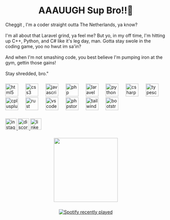 <h1 align='center'> AAAUUGH Sup Bro!!💪 </h1>
<p>Cheggit , I'm a coder straight outta The Netherlands, ya know?<br><br>I'm all about that Laravel grind, ya feel me? But yo, in my off time, I'm hitting up C++, Python, and C# like it's leg day, man. Gotta stay swole in the coding game, yoo no hwut im sa'in?<br><br>And when I'm not smashing code, you best believe I'm pumping iron at the gym, gettin those gains!<br><br>Stay shredded, bro."</p>

###

<div align="left">
  <img src="https://cdn.jsdelivr.net/gh/devicons/devicon/icons/html5/html5-original.svg" height="40" alt="html5 logo"  />
  <img width="15" />
  <img src="https://cdn.jsdelivr.net/gh/devicons/devicon/icons/css3/css3-original.svg" height="40" alt="css3 logo"  />
  <img width="15" />
  <img src="https://cdn.jsdelivr.net/gh/devicons/devicon/icons/javascript/javascript-original.svg" height="40" alt="javascript logo"  />
  <img width="15" />
  <img src="https://cdn.jsdelivr.net/gh/devicons/devicon/icons/php/php-original.svg" height="40" alt="php logo"  />
  <img width="15" />
  <img src="https://cdn.simpleicons.org/laravel/FF2D20" height="40" alt="laravel logo"  />
  <img width="15" />
  <img src="https://cdn.jsdelivr.net/gh/devicons/devicon/icons/python/python-original.svg" height="40" alt="python logo"  />
  <img width="15" />
  <img src="https://cdn.jsdelivr.net/gh/devicons/devicon/icons/csharp/csharp-original.svg" height="40" alt="csharp logo"  />
  <img width="15" />
  <img src="https://cdn.jsdelivr.net/gh/devicons/devicon/icons/typescript/typescript-original.svg" height="40" alt="typescript logo"  />
  <img width="15" />
  <img src="https://cdn.jsdelivr.net/gh/devicons/devicon/icons/cplusplus/cplusplus-original.svg" height="40" alt="cplusplus logo"  />
  <img width="15" />
  <img src="https://skillicons.dev/icons?i=rust" height="40" alt="rust logo"  />
  <img width="15" />
  <img src="https://cdn.jsdelivr.net/gh/devicons/devicon/icons/vscode/vscode-original.svg" height="40" alt="vscode logo"  />
  <img width="15" />
  <img src="https://cdn.jsdelivr.net/gh/devicons/devicon/icons/phpstorm/phpstorm-original.svg" height="40" alt="phpstorm logo"  />
  <img width="15" />
  <img src="https://cdn.jsdelivr.net/gh/devicons/devicon/icons/tailwindcss/tailwindcss-original-wordmark.svg" height="40" alt="tailwindcss logo"  />
  <img width="15" />
  <img src="https://cdn.jsdelivr.net/gh/devicons/devicon/icons/bootstrap/bootstrap-original.svg" height="40" alt="bootstrap logo"  />
  <img width="15" />
  
###

<div align="left">
  <a href="https://www.instagram.com/jamilka_vdr/" target="_blank">
    <img src="https://img.shields.io/static/v1?message=Instagram&logo=instagram&label=&color=E4405F&logoColor=white&labelColor=&style=for-the-badge" height="35" alt="instagram logo"  />
  </a>
  <a href="discordapp.com/users/327824960926121984" target="_blank">
    <img src="https://img.shields.io/static/v1?message=Discord&logo=discord&label=&color=7289DA&logoColor=white&labelColor=&style=for-the-badge" height="35" alt="discord logo"  />
  </a>
  <a href="https://www.linkedin.com/in/jamil-van-de-ree-79aa5a263/" target="_blank">
    <img src="https://img.shields.io/static/v1?message=LinkedIn&logo=linkedin&label=&color=0077B5&logoColor=white&labelColor=&style=for-the-badge" height="35" alt="linkedin logo"  />
  </a>
</div>

###


###

<div align="center">
  <img height="200" src="https://media.giphy.com/media/v1.Y2lkPTc5MGI3NjExOHN1eDlqbXNxODgzYnI5emRpYmZ5ZnpzYWJ1YmdncDFvbzRtcHJ6byZlcD12MV9pbnRlcm5hbF9naWZfYnlfaWQmY3Q9Zw/W7dBXzbnEpOBG/giphy.gif"  />
</div>

###

<div align="center">
  <a href="https://open.spotify.com/user/jamilgamez">
    <img src="https://spotify-recently-played-readme.vercel.app/api?user=jamilgamez&count=5&unique=false" alt="Spotify recently played"  />
  </a>
</div>



